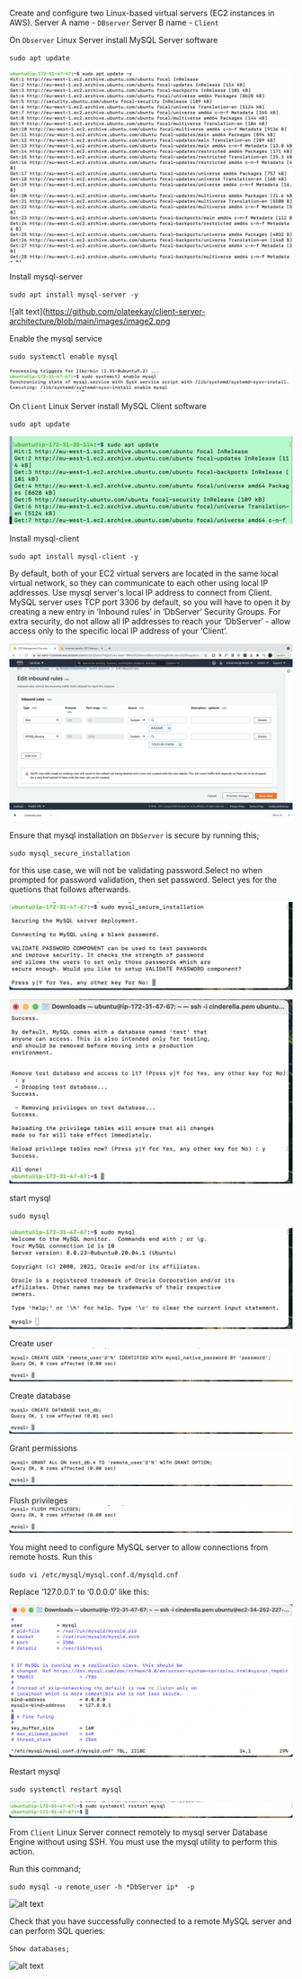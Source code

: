 Create and configure two Linux-based virtual servers (EC2 instances in AWS).
Server A name - `DBserver`
Server B name - `Client`

On `Dbserver` Linux Server install MySQL Server software

`sudo apt update`

![alt text](https://github.com/olateekay/client-server-architecture/blob/main/images/image1.png)

Install mysql-server

`sudo apt install mysql-server -y`

![alt text](https://github.com/olateekay/client-server-architecture/blob/main/images/image2.png

Enable the mysql service

`sudo systemctl enable mysql`

![alt text](https://github.com/olateekay/client-server-architecture/blob/main/images/image3.png)


On `Client` Linux Server install MySQL Client software

`sudo apt update`

![alt text](https://github.com/olateekay/client-server-architecture/blob/main/images/image4.png)

Install mysql-client

`sudo apt install mysql-client -y`

By default, both of your EC2 virtual servers are located in the same local virtual network, so they can communicate to each other using local IP addresses. Use mysql server's local IP address to connect from Client. MySQL server uses TCP port 3306 by default, so you will have to open it by creating a new entry in ‘Inbound rules’ in ‘DbServer’ Security Groups. For extra security, do not allow all IP addresses to reach your ‘DbServer’ - allow access only to the specific local IP address of your ‘Client’.

![alt text](https://github.com/olateekay/client-server-architecture/blob/main/images/image5.png)

Ensure  that mysql installation on `DbServer` is secure by running this;

`sudo mysql_secure_installation`

for this use case, we will not be validating password.Select no when prompted for password validation, then set password. Select yes for  the quetions  that follows afterwards.

![alt text](https://github.com/olateekay/client-server-architecture/blob/main/images/image6.png)

![alt text](https://github.com/olateekay/client-server-architecture/blob/main/images/image7.png)

start mysql 

`sudo mysql`

![alt text](https://github.com/olateekay/client-server-architecture/blob/main/images/image8.png)

Create user
![alt text](https://github.com/olateekay/client-server-architecture/blob/main/images/image9.png)

Create database
![alt text](https://github.com/olateekay/client-server-architecture/blob/main/images/image10.png)

Grant permissions
![alt text](https://github.com/olateekay/client-server-architecture/blob/main/images/image11.png)

Flush privileges
![alt text](https://github.com/olateekay/client-server-architecture/blob/main/images/image12.png)

You might need to configure MySQL server to allow connections from remote hosts.
Run this

`sudo vi /etc/mysql/mysql.conf.d/mysqld.cnf `

Replace ‘127.0.0.1’ to ‘0.0.0.0’ like this:

![alt text](https://github.com/olateekay/client-server-architecture/blob/main/images/image13.png)

Restart mysql 

`sudo systemctl restart mysql`

![alt text](https://github.com/olateekay/client-server-architecture/blob/main/images/image14.png)

From `Client` Linux Server connect remotely to mysql server Database Engine without using SSH. You must use the mysql utility to perform this action.

Run this command;

`sudo mysql -u remote_user -h *DbServer ip*  -p`

![alt text](ihttps://github.com/olateekay/client-server-architecture/blob/main/images/image15.png)

Check that you have successfully connected to a remote MySQL server and can perform SQL queries:

`Show databases;`

![alt text](ihttps://github.com/olateekay/client-server-architecture/blob/main/images/image16.png)

